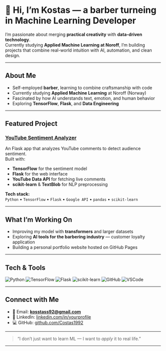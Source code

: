 # 👋 Hi, I’m Kostas — a barber turneing in Machine Learning Developer

I’m passionate about merging **practical creativity** with **data-driven technology**.  
Currently studying **Applied Machine Learning at Noroff**, I’m building projects that combine real-world intuition with AI, automation, and clean design.

---

##  About Me
-  Self-employed **barber**, learning to combine craftsmanship with code  
-  Currently studying **Applied Machine Learning** at Noroff (Norway)  
-  Fascinated by how AI understands text, emotion, and human behavior  
-  Exploring **TensorFlow**, **Flask**, and **Data Engineering**

---

##  Featured Project

###  [YouTube Sentiment Analyzer](https://github.com/Costas1992/youtube_sentiment)
An  Flask app that analyzes YouTube comments to detect audience sentiment.  
Built with:
- **TensorFlow** for the sentiment model  
- **Flask** for the web interface  
- **YouTube Data API** for fetching live comments  
- **scikit-learn** & **TextBlob** for NLP preprocessing  

 **Tech stack:**  
`Python` • `TensorFlow` • `Flask` • `Google API` • `pandas` • `scikit-learn`

---

##  What I’m Working On
-  Improving my model with **transformers** and larger datasets  
-  Exploring **AI tools for the barbering industry** — customer loyalty application  
-  Building a personal portfolio website hosted on GitHub Pages

---

##  Tech & Tools
![Python](https://img.shields.io/badge/Python-3670A0?style=for-the-badge&logo=python&logoColor=ffdd54)
![TensorFlow](https://img.shields.io/badge/TensorFlow-FF6F00?style=for-the-badge&logo=tensorflow&logoColor=white)
![Flask](https://img.shields.io/badge/Flask-000000?style=for-the-badge&logo=flask&logoColor=white)
![scikit-learn](https://img.shields.io/badge/scikit--learn-F7931E?style=for-the-badge&logo=scikit-learn&logoColor=white)
![GitHub](https://img.shields.io/badge/GitHub-181717?style=for-the-badge&logo=github&logoColor=white)
![VSCode](https://img.shields.io/badge/VSCode-007ACC?style=for-the-badge&logo=visual-studio-code&logoColor=white)

---

##  Connect with Me
- 📧 Email: **kosstass92@gmail.com**
- 💼 LinkedIn: [linkedin.com/in/yourprofile](https://linkedin.com/in/konstantinos-kotsos)
- 💻 GitHub: [github.com/Costas1992](https://github.com/Costas1992)

---

> “I don’t just want to learn ML — I want to *apply* it to real life.”

---
